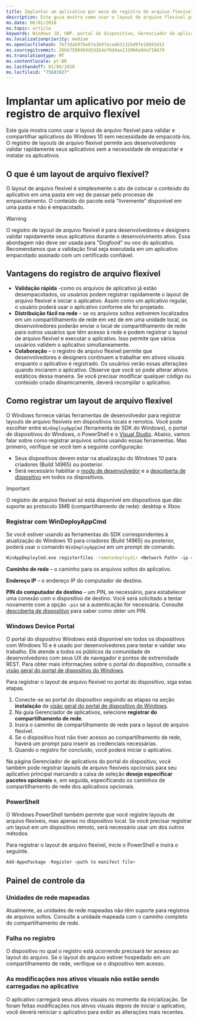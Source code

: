 ```yaml
---
title: Implantar um aplicativo por meio de registro de arquivo flexível
description: Este guia mostra como usar o layout de arquivo flexível para validar e compartilhar aplicativos do Windows 10 sem necessidade de empacotá-los.
ms.date: 06/01/2018
ms.topic: article
keywords: Windows 10, UWP, portal do dispositivo, Gerenciador de aplicativos, implantação, SDK
ms.localizationpriority: medium
ms.openlocfilehash: 7bf3dab97be67a3b97aca4b3132bd9fe18691d15
ms.sourcegitcommit: 26bb75084b9d2d2b4a76d4aa131066e8da716679
ms.translationtype: MT
ms.contentlocale: pt-BR
ms.lasthandoff: 01/06/2020
ms.locfileid: "75681927"
---
```

# <a name="deploy-an-app-through-loose-file-registration"></a>Implantar um aplicativo por meio de registro de arquivo flexível 

Este guia mostra como usar o layout de arquivo flexível para validar e compartilhar aplicativos do Windows 10 sem necessidade de empacotá-los. O registro de layouts de arquivo flexível permite aos desenvolvedores validar rapidamente seus aplicativos sem a necessidade de empacotar e instalar os aplicativos. 

## <a name="what-is-a-loose-file-layout"></a>O que é um layout de arquivo flexível?

O layout de arquivo flexível é simplesmente o ato de colocar o conteúdo do aplicativo em uma pasta em vez de passar pelo processo de empacotamento. O conteúdo do pacote está "livremente" disponível em uma pasta e não é empacotado. 

> [!WARNING]
> O registro de layout de arquivo flexível é para desenvolvedores e designers validar rapidamente seus aplicativos durante o desenvolvimento ativo. Essa abordagem não deve ser usada para "Dogfood" ou voo do aplicativo. Recomendamos que a validação final seja executada em um aplicativo empacotado assinado com um certificado confiável. 

## <a name="advantages-of-loose-file-registration"></a>Vantagens do registro de arquivo flexível

- **Validação rápida** -como os arquivos de aplicativo já estão desempacotados, os usuários podem registrar rapidamente o layout de arquivo flexível e iniciar o aplicativo. Assim como um aplicativo regular, o usuário poderá usar o aplicativo conforme ele foi projetado. 
- **Distribuição fácil na rede** – se os arquivos soltos estiverem localizados em um compartilhamento de rede em vez de em uma unidade local, os desenvolvedores poderão enviar o local de compartilhamento de rede para outros usuários que têm acesso à rede e podem registrar o layout de arquivo flexível e executar o aplicativo. Isso permite que vários usuários validem o aplicativo simultaneamente. 
- **Colaboração** – o registro de arquivo flexível permite que desenvolvedores e designers continuem a trabalhar em ativos visuais enquanto o aplicativo é registrado. Os usuários verão essas alterações quando iniciarem o aplicativo. Observe que você só pode alterar ativos estáticos dessa maneira. Se você precisar modificar qualquer código ou conteúdo criado dinamicamente, deverá recompilar o aplicativo.

## <a name="how-to-register-a-loose-file-layout"></a>Como registrar um layout de arquivo flexível

O Windows fornece várias ferramentas de desenvolvedor para registrar layouts de arquivo flexíveis em dispositivos locais e remotos. Você pode escolher entre `WinDeployAppCmd` (ferramenta de SDK do Windows), o portal de dispositivos do Windows, o PowerShell e o [Visual Studio](https://docs.microsoft.com/windows/uwp/debug-test-perf/deploying-and-debugging-uwp-apps#register-layout-from-network). Abaixo, vamos falar sobre como registrar arquivos soltos usando essas ferramentas. Mas primeiro, verifique se você tem a seguinte configuração:

- Seus dispositivos devem estar na atualização do Windows 10 para criadores (Build 14965) ou posterior.
- Será necessário habilitar o [modo de desenvolvedor](https://docs.microsoft.com/windows/uwp/get-started/enable-your-device-for-development) e a [descoberta de dispositivo](https://docs.microsoft.com/windows/uwp/get-started/enable-your-device-for-development#device-discovery) em todos os dispositivos.

> [!IMPORTANT]
> O registro de arquivo flexível só está disponível em dispositivos que dão suporte ao protocolo SMB (compartilhamento de rede): desktop e Xbox. 

### <a name="register-with-windeployappcmd"></a>Registrar com WinDeployAppCmd

Se você estiver usando as ferramentas do SDK correspondentes à atualização do Windows 10 para criadores (Build 14965) ou posterior, poderá usar o comando `WinDeployAppCmd` em um prompt de comando.

```cmd
WinAppDeployCmd.exe registerfiles -remotedeploydir <Network Path> -ip <IP Address> -pin <target machine PIN>
```

**Caminho de rede** – o caminho para os arquivos soltos do aplicativo.

**Endereço IP** – o endereço IP do computador de destino.

**PIN do computador de destino** – um PIN, se necessário, para estabelecer uma conexão com o dispositivo de destino. Você será solicitado a tentar novamente com a opção `-pin` se a autenticação for necessária. Consulte [descoberta de dispositivo](https://docs.microsoft.com/windows/uwp/get-started/enable-your-device-for-development#device-discovery) para saber como obter um PIN.

### <a name="windows-device-portal"></a>Windows Device Portal

O portal do dispositivo Windows está disponível em todos os dispositivos com Windows 10 e é usado por desenvolvedores para testar e validar seu trabalho. Ele atende a todos os públicos da comunidade de desenvolvedores com seus UX de navegador e pontos de extremidade REST. Para obter mais informações sobre o portal do dispositivo, consulte a [visão geral do portal de dispositivo do Windows](device-portal.md).

Para registrar o layout de arquivo flexível no portal do dispositivo, siga estas etapas.

1. Conecte-se ao portal do dispositivo seguindo as etapas na seção **instalação** da [visão geral do portal de dispositivo do Windows](device-portal.md).
1. Na guia Gerenciador de aplicativos, selecione **registrar do compartilhamento de rede**.
1. Insira o caminho de compartilhamento de rede para o layout de arquivo flexível. 
1. Se o dispositivo host não tiver acesso ao compartilhamento de rede, haverá um prompt para inserir as credenciais necessárias.
1. Quando o registro for concluído, você poderá iniciar o aplicativo.

Na página Gerenciador de aplicativos do portal do dispositivo, você também pode registrar layouts de arquivo flexíveis opcionais para seu aplicativo principal marcando a caixa de seleção **desejo especificar pacotes opcionais** e, em seguida, especificando os caminhos de compartilhamento de rede dos aplicativos opcionais. 

### <a name="powershell"></a>PowerShell 

O Windows PowerShell também permite que você registre layouts de arquivo flexíveis, mas apenas no dispositivo local. Se você precisar registrar um layout em um dispositivo remoto, será necessário usar um dos outros métodos. 

Para registrar o layout de arquivo flexível, inicie o PowerShell e insira o seguinte.

```PowerShell
Add-AppxPackage -Register <path to manifest file>
```

## <a name="troubleshooting"></a>Painel de controle da

### <a name="mapped-network-drives"></a>Unidades de rede mapeadas
Atualmente, as unidades de rede mapeadas não têm suporte para registros de arquivos soltos. Consulte a unidade mapeada com o caminho completo do compartilhamento de rede.

### <a name="registration-failure"></a>Falha no registro
O dispositivo no qual o registro está ocorrendo precisará ter acesso ao layout do arquivo. Se o layout do arquivo estiver hospedado em um compartilhamento de rede, verifique se o dispositivo tem acesso. 

### <a name="modifications-to-visual-assets-arent-being-loaded-in-the-app"></a>As modificações nos ativos visuais não estão sendo carregadas no aplicativo 
O aplicativo carregará seus ativos visuais no momento da inicialização. Se foram feitas modificações nos ativos visuais depois de iniciar o aplicativo, você deverá reiniciar o aplicativo para exibir as alterações mais recentes.
